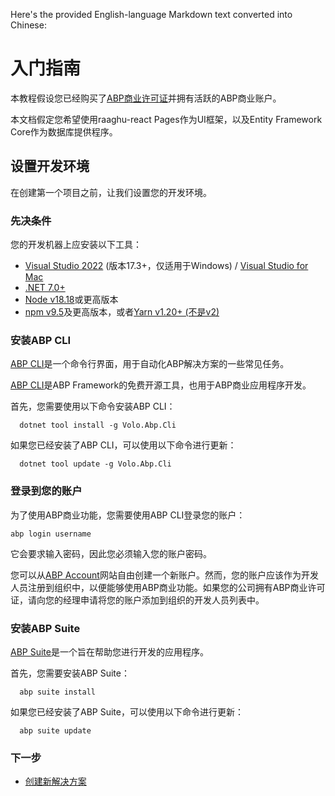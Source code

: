 Here's the provided English-language Markdown text converted into Chinese:

# 入门指南

本教程假设您已经购买了[ABP商业许可证](https://commercial.abp.io/pricing)并拥有活跃的ABP商业账户。

本文档假定您希望使用raaghu-react Pages作为UI框架，以及Entity Framework Core作为数据库提供程序。

## 设置开发环境

在创建第一个项目之前，让我们设置您的开发环境。

### 先决条件

您的开发机器上应安装以下工具：

* [Visual Studio 2022](https://visualstudio.microsoft.com/vs/) (版本17.3+，仅适用于Windows) / [Visual Studio for Mac](https://visualstudio.microsoft.com/vs/mac/)
* [.NET 7.0+](https://dotnet.microsoft.com/en-us/download/dotnet)
* [Node v18.18](https://nodejs.org/en)或更高版本
* [npm v9.5](https://www.npmjs.com/package/npm)及更高版本，或者[Yarn v1.20+ (不是v2)](https://classic.yarnpkg.com/en/docs/install#windows-stable)

### 安装ABP CLI

[ABP CLI](https://docs.abp.io/en/abp/latest/CLI)是一个命令行界面，用于自动化ABP解决方案的一些常见任务。

[ABP CLI](https://docs.abp.io/en/abp/latest/CLI)是ABP Framework的免费开源工具，也用于ABP商业应用程序开发。

首先，您需要使用以下命令安装ABP CLI：

```shell
  dotnet tool install -g Volo.Abp.Cli
```

如果您已经安装了ABP CLI，可以使用以下命令进行更新：

```shell
  dotnet tool update -g Volo.Abp.Cli
```

### 登录到您的账户

为了使用ABP商业功能，您需要使用ABP CLI登录您的账户：

```shell
abp login username 
```

它会要求输入密码，因此您必须输入您的账户密码。

您可以从[ABP Account](https://account.abp.io/Account/Login)网站自由创建一个新账户。然而，您的账户应该作为开发人员注册到组织中，以便能够使用ABP商业功能。如果您的公司拥有ABP商业许可证，请向您的经理申请将您的账户添加到组织的开发人员列表中。

### 安装ABP Suite

[ABP Suite](https://docs.abp.io/en/commercial/7.2/abp-suite/index)是一个旨在帮助您进行开发的应用程序。

首先，您需要安装ABP Suite：

```shell
  abp suite install
```

如果您已经安装了ABP Suite，可以使用以下命令进行更新：

```shell
  abp suite update
```

### 下一步

* [创建新解决方案](Creating-A-New-Solution.md)
